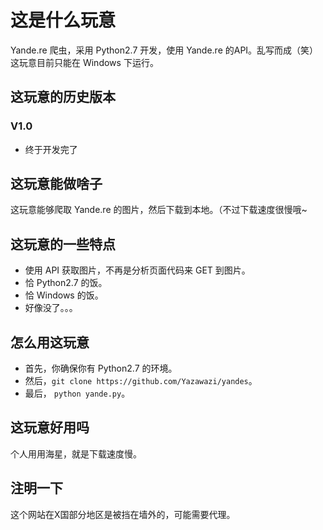 # 这是什么玩意
Yande.re 爬虫，采用 Python2.7 开发，使用 Yande.re 的API。乱写而成（笑）这玩意目前只能在 Windows 下运行。
## 这玩意的历史版本
### V1.0
* 终于开发完了
## 这玩意能做啥子
这玩意能够爬取 Yande.re 的图片，然后下载到本地。（不过下载速度很慢哦~
## 这玩意的一些特点
* 使用 API 获取图片，不再是分析页面代码来 GET 到图片。
* 恰 Python2.7 的饭。
* 恰 Windows 的饭。
* 好像没了。。。
## 怎么用这玩意
* 首先，你确保你有 Python2.7 的环境。
* 然后，`git clone https://github.com/Yazawazi/yandes`。
* 最后， `python yande.py`。
## 这玩意好用吗
个人用用海星，就是下载速度慢。
## 注明一下
这个网站在X国部分地区是被挡在墙外的，可能需要代理。
